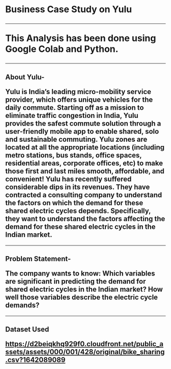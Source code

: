 <H1> Business Case Study on Yulu

---

This Analysis has been done using Google Colab and Python.

---

<H2>About Yulu-

  
Yulu is India’s leading micro-mobility service provider, which offers unique vehicles for the daily commute. Starting off as a mission to eliminate traffic congestion in India, Yulu provides the safest commute solution
through a user-friendly mobile app to enable shared, solo and sustainable commuting.
Yulu zones are located at all the appropriate locations (including metro stations, bus stands, office spaces, residential areas, corporate offices, etc) to make those first and last miles smooth, affordable, and
convenient!
Yulu has recently suffered considerable dips in its revenues. They have contracted a consulting company to understand the factors on which the demand for these shared electric cycles depends. Specifically, they
want to understand the factors affecting the demand for these shared electric cycles in the Indian market.

---

<H2>Problem Statement-


The company wants to know:
Which variables are significant in predicting the demand for shared electric cycles in the Indian market?
How well those variables describe the electric cycle demands?

---

<H2> Dataset Used

https://d2beiqkhq929f0.cloudfront.net/public_assets/assets/000/001/428/original/bike_sharing.csv?1642089089

